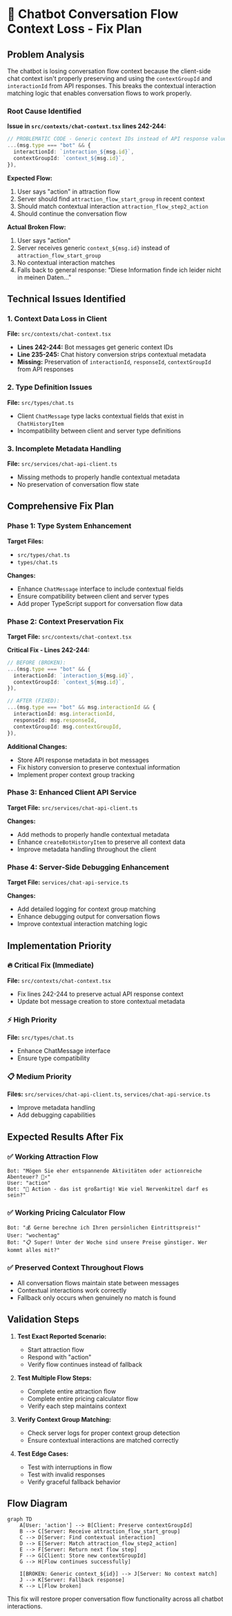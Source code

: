 # 🐛 Chatbot Conversation Flow Context Loss - Fix Plan

## Problem Analysis

The chatbot is losing conversation flow context because the client-side chat context isn't properly preserving and using the `contextGroupId` and `interactionId` from API responses. This breaks the contextual interaction matching logic that enables conversation flows to work properly.

### Root Cause Identified

**Issue in `src/contexts/chat-context.tsx` lines 242-244:**

```typescript
// PROBLEMATIC CODE - Generic context IDs instead of API response values
...(msg.type === "bot" && {
  interactionId: `interaction_${msg.id}`,
  contextGroupId: `context_${msg.id}`,
}),
```

**Expected Flow:**

1. User says "action" in attraction flow
2. Server should find `attraction_flow_start_group` in recent context
3. Should match contextual interaction `attraction_flow_step2_action`
4. Should continue the conversation flow

**Actual Broken Flow:**

1. User says "action"
2. Server receives generic `context_${msg.id}` instead of `attraction_flow_start_group`
3. No contextual interaction matches
4. Falls back to general response: "Diese Information finde ich leider nicht in meinen Daten..."

## Technical Issues Identified

### 1. Context Data Loss in Client

**File:** `src/contexts/chat-context.tsx`

- **Lines 242-244:** Bot messages get generic context IDs
- **Line 235-245:** Chat history conversion strips contextual metadata
- **Missing:** Preservation of `interactionId`, `responseId`, `contextGroupId` from API responses

### 2. Type Definition Issues

**File:** `src/types/chat.ts`

- Client `ChatMessage` type lacks contextual fields that exist in `ChatHistoryItem`
- Incompatibility between client and server type definitions

### 3. Incomplete Metadata Handling

**File:** `src/services/chat-api-client.ts`

- Missing methods to properly handle contextual metadata
- No preservation of conversation flow state

## Comprehensive Fix Plan

### Phase 1: Type System Enhancement

**Target Files:**

- `src/types/chat.ts`
- `types/chat.ts`

**Changes:**

- Enhance `ChatMessage` interface to include contextual fields
- Ensure compatibility between client and server types
- Add proper TypeScript support for conversation flow data

### Phase 2: Context Preservation Fix

**Target File:** `src/contexts/chat-context.tsx`

**Critical Fix - Lines 242-244:**

```typescript
// BEFORE (BROKEN):
...(msg.type === "bot" && {
  interactionId: `interaction_${msg.id}`,
  contextGroupId: `context_${msg.id}`,
}),

// AFTER (FIXED):
...(msg.type === "bot" && msg.interactionId && {
  interactionId: msg.interactionId,
  responseId: msg.responseId,
  contextGroupId: msg.contextGroupId,
}),
```

**Additional Changes:**

- Store API response metadata in bot messages
- Fix history conversion to preserve contextual information
- Implement proper context group tracking

### Phase 3: Enhanced Client API Service

**Target File:** `src/services/chat-api-client.ts`

**Changes:**

- Add methods to properly handle contextual metadata
- Enhance `createBotHistoryItem` to preserve all context data
- Improve metadata handling throughout the client

### Phase 4: Server-Side Debugging Enhancement

**Target File:** `services/chat-api-service.ts`

**Changes:**

- Add detailed logging for context group matching
- Enhance debugging output for conversation flows
- Improve contextual interaction matching logic

## Implementation Priority

### 🔥 Critical Fix (Immediate)

**File:** `src/contexts/chat-context.tsx`

- Fix lines 242-244 to preserve actual API response context
- Update bot message creation to store contextual metadata

### ⚡ High Priority

**File:** `src/types/chat.ts`

- Enhance ChatMessage interface
- Ensure type compatibility

### 📋 Medium Priority

**Files:** `src/services/chat-api-client.ts`, `services/chat-api-service.ts`

- Improve metadata handling
- Add debugging capabilities

## Expected Results After Fix

### ✅ Working Attraction Flow

```
Bot: "Mögen Sie eher entspannende Aktivitäten oder actionreiche Abenteuer? 🌊⚡"
User: "action"
Bot: "🚀 Action - das ist großartig! Wie viel Nervenkitzel darf es sein?"
```

### ✅ Working Pricing Calculator Flow

```
Bot: "💰 Gerne berechne ich Ihren persönlichen Eintrittspreis!"
User: "wochentag"
Bot: "📋 Super! Unter der Woche sind unsere Preise günstiger. Wer kommt alles mit?"
```

### ✅ Preserved Context Throughout Flows

- All conversation flows maintain state between messages
- Contextual interactions work correctly
- Fallback only occurs when genuinely no match is found

## Validation Steps

1. **Test Exact Reported Scenario:**
   - Start attraction flow
   - Respond with "action"
   - Verify flow continues instead of fallback

2. **Test Multiple Flow Steps:**
   - Complete entire attraction flow
   - Complete entire pricing calculator flow
   - Verify each step maintains context

3. **Verify Context Group Matching:**
   - Check server logs for proper context group detection
   - Ensure contextual interactions are matched correctly

4. **Test Edge Cases:**
   - Test with interruptions in flow
   - Test with invalid responses
   - Verify graceful fallback behavior

## Flow Diagram

```mermaid
graph TD
    A[User: 'action'] --> B[Client: Preserve contextGroupId]
    B --> C[Server: Receive attraction_flow_start_group]
    C --> D[Server: Find contextual interaction]
    D --> E[Server: Match attraction_flow_step2_action]
    E --> F[Server: Return next flow step]
    F --> G[Client: Store new contextGroupId]
    G --> H[Flow continues successfully]
    
    I[BROKEN: Generic context_${id}] --> J[Server: No context match]
    J --> K[Server: Fallback response]
    K --> L[Flow broken]
```

This fix will restore proper conversation flow functionality across all chatbot interactions.
